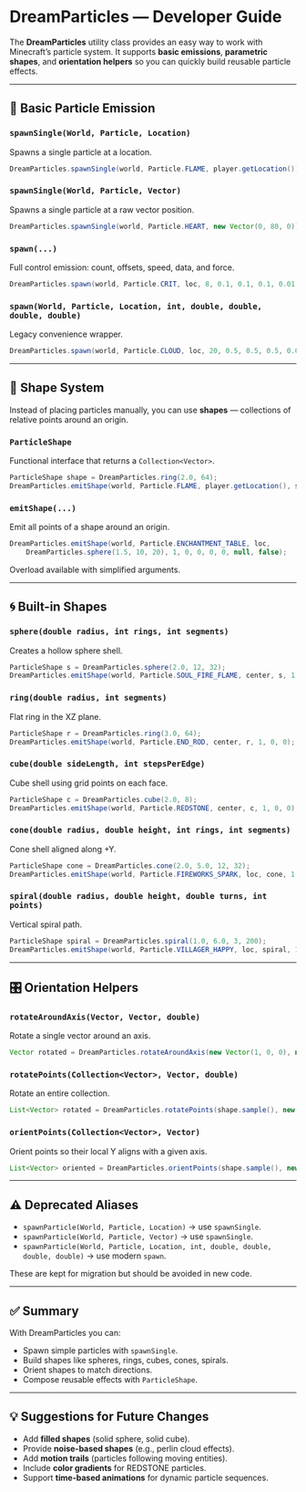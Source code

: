 # DreamParticles — Developer Guide

The **DreamParticles** utility class provides an easy way to work with Minecraft’s particle system. It supports **basic emissions**, **parametric shapes**, and **orientation helpers** so you can quickly build reusable particle effects.

---

## 🌟 Basic Particle Emission

### `spawnSingle(World, Particle, Location)`

Spawns a single particle at a location.

```java
DreamParticles.spawnSingle(world, Particle.FLAME, player.getLocation());
```

### `spawnSingle(World, Particle, Vector)`

Spawns a single particle at a raw vector position.

```java
DreamParticles.spawnSingle(world, Particle.HEART, new Vector(0, 80, 0));
```

### `spawn(...)`

Full control emission: count, offsets, speed, data, and force.

```java
DreamParticles.spawn(world, Particle.CRIT, loc, 8, 0.1, 0.1, 0.1, 0.01, null, false);
```

### `spawn(World, Particle, Location, int, double, double, double, double)`

Legacy convenience wrapper.

```java
DreamParticles.spawn(world, Particle.CLOUD, loc, 20, 0.5, 0.5, 0.5, 0.02);
```

---

## 🔷 Shape System

Instead of placing particles manually, you can use **shapes** — collections of relative points around an origin.

### `ParticleShape`

Functional interface that returns a `Collection<Vector>`.

```java
ParticleShape shape = DreamParticles.ring(2.0, 64);
DreamParticles.emitShape(world, Particle.FLAME, player.getLocation(), shape, 1, 0.0, 0.0);
```

### `emitShape(...)`

Emit all points of a shape around an origin.

```java
DreamParticles.emitShape(world, Particle.ENCHANTMENT_TABLE, loc,
    DreamParticles.sphere(1.5, 10, 20), 1, 0, 0, 0, 0, null, false);
```

Overload available with simplified arguments.

---

## 🌀 Built-in Shapes

### `sphere(double radius, int rings, int segments)`

Creates a hollow sphere shell.

```java
ParticleShape s = DreamParticles.sphere(2.0, 12, 32);
DreamParticles.emitShape(world, Particle.SOUL_FIRE_FLAME, center, s, 1, 0, 0, 0, 0, null, false);
```

### `ring(double radius, int segments)`

Flat ring in the XZ plane.

```java
ParticleShape r = DreamParticles.ring(3.0, 64);
DreamParticles.emitShape(world, Particle.END_ROD, center, r, 1, 0, 0);
```

### `cube(double sideLength, int stepsPerEdge)`

Cube shell using grid points on each face.

```java
ParticleShape c = DreamParticles.cube(2.0, 8);
DreamParticles.emitShape(world, Particle.REDSTONE, center, c, 1, 0, 0);
```

### `cone(double radius, double height, int rings, int segments)`

Cone shell aligned along +Y.

```java
ParticleShape cone = DreamParticles.cone(2.0, 5.0, 12, 32);
DreamParticles.emitShape(world, Particle.FIREWORKS_SPARK, loc, cone, 1, 0, 0);
```

### `spiral(double radius, double height, double turns, int points)`

Vertical spiral path.

```java
ParticleShape spiral = DreamParticles.spiral(1.0, 6.0, 3, 200);
DreamParticles.emitShape(world, Particle.VILLAGER_HAPPY, loc, spiral, 1, 0, 0);
```

---

## 🎛️ Orientation Helpers

### `rotateAroundAxis(Vector, Vector, double)`

Rotate a single vector around an axis.

```java
Vector rotated = DreamParticles.rotateAroundAxis(new Vector(1, 0, 0), new Vector(0, 1, 0), Math.PI/2);
```

### `rotatePoints(Collection<Vector>, Vector, double)`

Rotate an entire collection.

```java
List<Vector> rotated = DreamParticles.rotatePoints(shape.sample(), new Vector(0, 1, 0), Math.PI);
```

### `orientPoints(Collection<Vector>, Vector)`

Orient points so their local Y aligns with a given axis.

```java
List<Vector> oriented = DreamParticles.orientPoints(shape.sample(), new Vector(0, 0, 1));
```

---

## ⚠️ Deprecated Aliases

* `spawnParticle(World, Particle, Location)` → use `spawnSingle`.
* `spawnParticle(World, Particle, Vector)` → use `spawnSingle`.
* `spawnParticle(World, Particle, Location, int, double, double, double, double)` → use modern `spawn`.

These are kept for migration but should be avoided in new code.

---

## ✅ Summary

With DreamParticles you can:

* Spawn simple particles with `spawnSingle`.
* Build shapes like spheres, rings, cubes, cones, spirals.
* Orient shapes to match directions.
* Compose reusable effects with `ParticleShape`.

---

## 💡 Suggestions for Future Changes

* Add **filled shapes** (solid sphere, solid cube).
* Provide **noise-based shapes** (e.g., perlin cloud effects).
* Add **motion trails** (particles following moving entities).
* Include **color gradients** for REDSTONE particles.
* Support **time-based animations** for dynamic particle sequences.